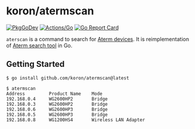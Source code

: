 # koron/atermscan

[![PkgGoDev](https://pkg.go.dev/badge/github.com/koron/atermscan)](https://pkg.go.dev/github.com/koron/atermscan)
[![Actions/Go](https://github.com/koron/atermscan/workflows/Go/badge.svg)](https://github.com/koron/atermscan/actions?query=workflow%3AGo)
[![Go Report Card](https://goreportcard.com/badge/github.com/koron/atermscan)](https://goreportcard.com/report/github.com/koron/atermscan)

`aterscan` is a command to search for [Aterm devices](https://www.aterm.jp/product/atermstation/).
It is reimplementation of [Aterm search tool](https://www.aterm.jp/web/model/aterm_search.html) in Go.

## Getting Started

``` console
$ go install github.com/koron/atermscan@latest

$ atermscan
Address         Product Name    Mode
192.168.0.4     WG2600HP2       Bridge
192.168.0.3     WG2600HP2       Bridge
192.168.0.6     WG2600HP3       Bridge
192.168.0.5     WG2600HP3       Bridge
192.168.0.8     WG1200HS4       Wireless LAN Adapter
```
